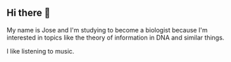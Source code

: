 ## Hi there 👋
My name is Jose and I'm studying to become a biologist because I'm interested in topics like the theory 
            of information in DNA and similar things.

I like listening to music.
